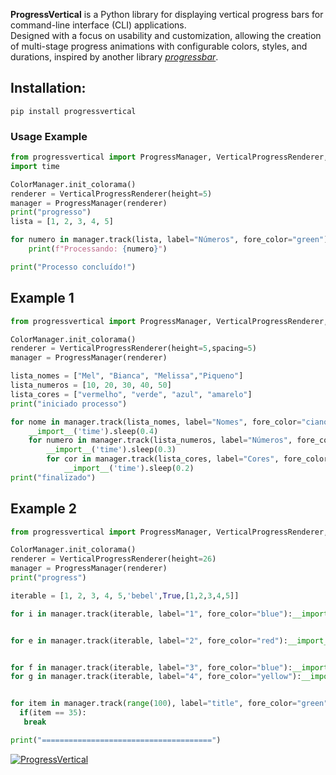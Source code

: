 **ProgressVertical** is a Python library for displaying vertical progress bars for command-line interface (CLI) applications.  
Designed with a focus on usability and customization, allowing the creation of multi-stage progress animations with configurable colors, styles, and durations, inspired by another library [_progressbar_](https://pypi.org/project/progressbar/).



## Installation:

```pip
pip install progressvertical

```
### Usage Example

```python
from progressvertical import ProgressManager, VerticalProgressRenderer, ColorManager
import time

ColorManager.init_colorama()
renderer = VerticalProgressRenderer(height=5)
manager = ProgressManager(renderer)
print("progresso")
lista = [1, 2, 3, 4, 5]

for numero in manager.track(lista, label="Números", fore_color="green"):
    print(f"Processando: {numero}")

print("Processo concluído!")

```
## Example 1

```python
from progressvertical import ProgressManager, VerticalProgressRenderer, ColorManager

ColorManager.init_colorama()
renderer = VerticalProgressRenderer(height=5,spacing=5)
manager = ProgressManager(renderer)

lista_nomes = ["Mel", "Bianca", "Melissa","Piqueno"]
lista_numeros = [10, 20, 30, 40, 50]
lista_cores = ["vermelho", "verde", "azul", "amarelo"]
print("iniciado processo")

for nome in manager.track(lista_nomes, label="Nomes", fore_color="ciano"):
    __import__('time').sleep(0.4)
    for numero in manager.track(lista_numeros, label="Números", fore_color="verde"):
        __import__('time').sleep(0.3)
        for cor in manager.track(lista_cores, label="Cores", fore_color="magenta"):
            __import__('time').sleep(0.2)
print("finalizado")
```


## Example 2
```python
from progressvertical import ProgressManager, VerticalProgressRenderer, ColorManager

ColorManager.init_colorama()
renderer = VerticalProgressRenderer(height=26)
manager = ProgressManager(renderer)
print("progress")

iterable = [1, 2, 3, 4, 5,'bebel',True,[1,2,3,4,5]]

for i in manager.track(iterable, label="1", fore_color="blue"):__import__('time').sleep(0.6)


for e in manager.track(iterable, label="2", fore_color="red"):__import__('time').sleep(0.4)


for f in manager.track(iterable, label="3", fore_color="blue"):__import__('time').sleep(0.5)
for g in manager.track(iterable, label="4", fore_color="yellow"):__import__('time').sleep(0.9)


for item in manager.track(range(100), label="title", fore_color="green"):
  if(item == 35):
   break

print("======================================")
```
[![ProgressVertical](https://img.shields.io/badge/ProgressVertical-%200.1.8-0073B7?style=for-the-badge&logo=python)](https://pypi.org/project/progressvertical/)

